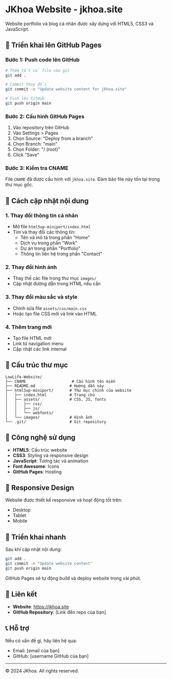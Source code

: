 # JKhoa Website - jkhoa.site

Website portfolio và blog cá nhân được xây dựng với HTML5, CSS3 và JavaScript.

## 🚀 Triển khai lên GitHub Pages

### Bước 1: Push code lên GitHub
```bash
# Thêm tất cả file vào git
git add .

# Commit thay đổi
git commit -m "Update website content for jkhoa.site"

# Push lên GitHub
git push origin main
```

### Bước 2: Cấu hình GitHub Pages
1. Vào repository trên GitHub
2. Vào Settings > Pages
3. Chọn Source: "Deploy from a branch"
4. Chọn Branch: "main"
5. Chọn Folder: "/ (root)"
6. Click "Save"

### Bước 3: Kiểm tra CNAME
File `CNAME` đã được cấu hình với `jkhoa.site`. Đảm bảo file này tồn tại trong thư mục gốc.

## 📝 Cách cập nhật nội dung

### 1. Thay đổi thông tin cá nhân
- Mở file `html5up-miniport/index.html`
- Tìm và thay đổi các thông tin:
  - Tên và mô tả trong phần "Home"
  - Dịch vụ trong phần "Work"
  - Dự án trong phần "Portfolio"
  - Thông tin liên hệ trong phần "Contact"

### 2. Thay đổi hình ảnh
- Thay thế các file trong thư mục `images/`
- Cập nhật đường dẫn trong HTML nếu cần

### 3. Thay đổi màu sắc và style
- Chỉnh sửa file `assets/css/main.css`
- Hoặc tạo file CSS mới và link vào HTML

### 4. Thêm trang mới
- Tạo file HTML mới
- Link từ navigation menu
- Cập nhật các link internal

## 🎨 Cấu trúc thư mục

```
LowLife-Website/
├── CNAME                    # Cấu hình tên miền
├── README.md               # Hướng dẫn này
├── html5up-miniport/       # Thư mục chính của website
│   ├── index.html          # Trang chủ
│   ├── assets/             # CSS, JS, fonts
│   │   ├── css/
│   │   ├── js/
│   │   └── webfonts/
│   └── images/             # Hình ảnh
└── .git/                   # Git repository
```

## 🔧 Công nghệ sử dụng

- **HTML5**: Cấu trúc website
- **CSS3**: Styling và responsive design
- **JavaScript**: Tương tác và animation
- **Font Awesome**: Icons
- **GitHub Pages**: Hosting

## 📱 Responsive Design

Website được thiết kế responsive và hoạt động tốt trên:
- Desktop
- Tablet
- Mobile

## 🚀 Triển khai nhanh

Sau khi cập nhật nội dung:

```bash
git add .
git commit -m "Update website content"
git push origin main
```

GitHub Pages sẽ tự động build và deploy website trong vài phút.

## 🔗 Liên kết

- **Website**: https://jkhoa.site
- **GitHub Repository**: [Link đến repo của bạn]

## 📞 Hỗ trợ

Nếu có vấn đề gì, hãy liên hệ qua:
- Email: [email của bạn]
- GitHub: [username GitHub của bạn]

---

© 2024 JKhoa. All rights reserved. 